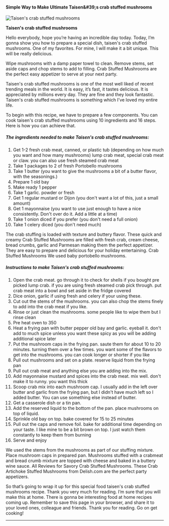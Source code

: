             

#### Simple Way to Make Ultimate Taisen&amp;#39;s crab stuffed mushrooms

![Taisen's crab stuffed mushrooms](https://img-global.cpcdn.com/recipes/58362654/751x532cq70/taisens-crab-stuffed-mushrooms-recipe-main-photo.jpg)

**Taisen's crab stuffed mushrooms**

Hello everybody, hope you’re having an incredible day today. Today, I’m gonna show you how to prepare a special dish, taisen's crab stuffed mushrooms. One of my favorites. For mine, I will make it a bit unique. This will be really delicious.

Wipe mushrooms with a damp paper towel to clean. Remove stems, set aside caps and chop stems to add to filling. Crab Stuffed Mushrooms are the perfect easy appetizer to serve at your next party.

Taisen's crab stuffed mushrooms is one of the most well liked of recent trending meals in the world. It is easy, it’s fast, it tastes delicious. It is appreciated by millions every day. They are fine and they look fantastic. Taisen's crab stuffed mushrooms is something which I’ve loved my entire life.

To begin with this recipe, we have to prepare a few components. You can cook taisen's crab stuffed mushrooms using 10 ingredients and 16 steps. Here is how you can achieve that.

##### The ingredients needed to make Taisen's crab stuffed mushrooms:

1.  Get 1-2 fresh crab meat, canned, or plastic tub (depending on how much you want and how many mushrooms) lump crab meat, special crab meat or claw. you can also use fresh steamed crab meat
2.  Take 1 packages to 2 of fresh Portobello mushrooms
3.  Take 1 butter (you want to give the mushrooms a bit of a butter flavor, with the seasonings.)
4.  Prepare 1 old bay
5.  Make ready 1 pepper
6.  Take 1 garlic. powder or fresh
7.  Get 1 regular mustard or Dijon (you don't want a lot of this, just a small amount)
8.  Get 1 mayonnaise (you want to use just enough to have a nice consistently. Don't over do it. Add a little at a time)
9.  Take 1 onion diced if you prefer (you don't need a full onion)
10.  Take 1 celery diced (you don't need much)

The crab stuffing is loaded with texture and buttery flavor. These quick and creamy Crab Stuffed Mushrooms are filled with fresh crab, cream cheese, bread crumbs, garlic and Parmesan making them the perfect appetizer. They are easy to prepare and delicious for your holiday entertaining. Crab Stuffed Mushrooms We used baby portobello mushrooms.

##### Instructions to make Taisen's crab stuffed mushrooms:

1.  Open the crab meat. go through it to check for shells if you bought pre picked lump crab. if you are using fresh steamed crab pick through. put crab meat into a bowl and set aside in the fridge covered
2.  Dice onion, garlic if using fresh and celery if your using these.
3.  Cut out the stems of the mushrooms. you can also chop the stems finely to add into the crab meat if you like.
4.  Rinse or just clean the mushrooms. some people like to wipe them but I rinse clean
5.  Pre heat oven to 350
6.  Heat a frying pan with butter pepper old bay and garlic. eyeball it. don't add to much spice unless you want these spicy as you will be adding additional spice later
7.  Put the mushroom caps in the frying pan. saute them for about 10 to 20 minutes. turning them over a few times. you want some of the flavors to get into the mushrooms. you can cook longer or shorter if you like
8.  Pull out mushrooms and set on a plate. reserve liquid from the frying pan
9.  Pull out crab meat and anything else you are adding into the mix.
10.  Add mayonnaise mustard and spices into the crab meat. mix well. don't make it to runny. you want this thick
11.  Scoop crab mix into each mushroom cap. I usually add in the left over butter and garlic from the frying pan, but I didn't have much left so I added butter. You can use something else instead of butter.
12.  Get a casserole dish or a tin pan.
13.  Add the reserved liquid to the bottom of the pan. place mushrooms on top of liquid.
14.  Sprinkle old bay on top. bake covered for 15 to 25 minutes
15.  Pull out the caps and remove foil. bake for additional time depending on your taste. I like mine to be a bit brown on top. I just watch them constantly to keep them from burning
16.  Serve and enjoy

We used the stems from the mushrooms as part of our stuffing mixture. Place mushroom caps in prepared pan. Mushrooms stuffed with a crabmeat and bread crumb mixture are topped with cheese and baked in a buttery wine sauce. All Reviews for Savory Crab Stuffed Mushrooms. These Crab Artichoke Stuffed Mushrooms from Delish.com are the perfect party appetizers.

So that’s going to wrap it up for this special food taisen's crab stuffed mushrooms recipe. Thank you very much for reading. I’m sure that you will make this at home. There is gonna be interesting food at home recipes coming up. Remember to save this page in your browser, and share it to your loved ones, colleague and friends. Thank you for reading. Go on get cooking!

* * *